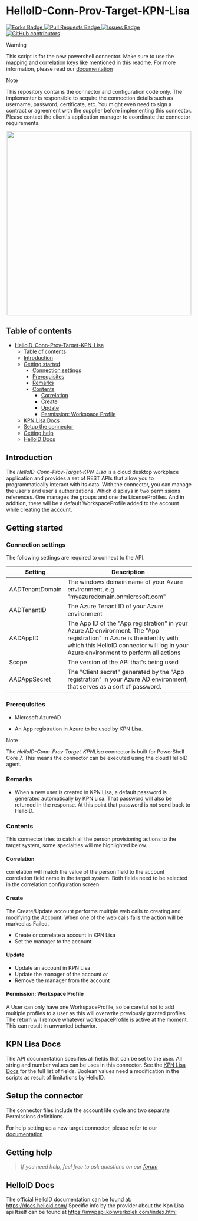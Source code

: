 # HelloID-Conn-Prov-Target-KPN-Lisa

<p>
    <a href="https://github.com/Tools4everBV/HelloID-Conn-Prov-Target-KPN-Lisa/network/members">
        <img src="https://img.shields.io/github/forks/Tools4everBV/HelloID-Conn-Prov-Target-KPN-Lisa" alt="Forks Badge"/>
    </a>
    <a href="https://github.com/Tools4everBV/HelloID-Conn-Prov-Target-KPN-Lisa/pulls">
        <img src="https://img.shields.io/github/issues-pr/Tools4everBV/HelloID-Conn-Prov-Target-KPN-Lisa" alt="Pull Requests Badge"/>
    </a>
    <a href="https://github.com/Tools4everBV/HelloID-Conn-Prov-Target-KPN-Lisa/issues">
        <img src="https://img.shields.io/github/issues/Tools4everBV/HelloID-Conn-Prov-Target-KPN-Lisa" alt="Issues Badge"/>
    </a>
    <a href="https://github.com/Tools4everBV/HelloID-Conn-Prov-Target-KPN-Lisa/graphs/contributors">
        <img alt="GitHub contributors" src="https://img.shields.io/github/contributors/Tools4everBV/HelloID-Conn-Prov-Target-KPN-Lisa?color=2b9348">
    </a>
</p>

> [!WARNING]
> This script is for the new powershell connector. Make sure to use the mapping and correlation keys like mentioned in this readme. For more information, please read our [documentation](https://docs.helloid.com/en/provisioning/target-systems/powershell-v2-target-systems.html)

> [!NOTE]
> This repository contains the connector and configuration code only. The implementer is responsible to acquire the connection details such as username, password, certificate, etc. You might even need to sign a contract or agreement with the supplier before implementing this connector. Please contact the client's application manager to coordinate the connector requirements.

<p align="center">
  <img src="https://www.tools4ever.nl/connector-logos/kpn-logo.png" width="500">
</p>

## Table of contents

- [HelloID-Conn-Prov-Target-KPN-Lisa](#helloid-conn-prov-target-kpn-lisa)
  - [Table of contents](#table-of-contents)
  - [Introduction](#introduction)
  - [Getting started](#getting-started)
    - [Connection settings](#connection-settings)
    - [Prerequisites](#prerequisites)
    - [Remarks](#remarks)
    - [Contents](#contents)
      - [Correlation](#correlation)
      - [Create](#create)
      - [Update](#update)
      - [Permission: Workspace Profile](#permission-workspace-profile)
  - [KPN Lisa Docs](#kpn-lisa-docs)
  - [Setup the connector](#setup-the-connector)
  - [Getting help](#getting-help)
  - [HelloID Docs](#helloid-docs)


## Introduction

The _HelloID-Conn-Prov-Target-KPN-Lisa_ is a cloud desktop workplace application and provides a set of REST APIs that allow you to programmatically interact with its data. With the connector, you can manage the user's and user's authorizations. Which displays in two permissions references. One manages the groups and one the LicenseProfiles. And in addition, there will be a default WorkspaceProfile added to the account while creating the account.

## Getting started

### Connection settings

The following settings are required to connect to the API.

| Setting     | Description |
| ------------ | ----------- |
| AADTenantDomain | The windows domain name of your Azure environment, e.g  "myazuredomain.onmicrosoft.com" |
| AADTenantID | The Azure Tenant ID of your Azure environment |
| AADAppID | The App ID of the "App registration" in your Azure AD environment. The "App registration" in Azure is the identity with which this HelloID connector will log in your Azure environment to perform all actions |
| Scope | The version of the API that's being used |
| AADAppSecret | The "Client secret" generated by the "App registration" in your Azure AD environment, that serves as a sort of password. |

### Prerequisites

- Microsoft AzureAD

- An App registration in Azure to be used by KPN Lisa.

> [!NOTE]
> The _HelloID-Conn-Prov-Target-KPNLisa_ connector is built for PowerShell Core 7. This means the connector can be executed using the cloud HelloID agent.

### Remarks

- When a new user is created in KPN Lisa, a default password is generated automatically by KPN Lisa. That password will also be returned in the response. At this point that password is not send back to HelloID.

### Contents

This connector tries to catch all the person provisioning actions to the target system, some specialties will me highlighted below.

#### Correlation

correlation will match the value of the person field to the account correlation field name in the target system. Both fields need to be selected in the correlation configuration screen.

#### Create

The Create/Update account performs multiple web calls to creating and modifying the Account. When one of the web calls fails the action will be marked as Failed.

  - Create or correlate a account in KPN Lisa
  - Set the manager to the account

#### Update

  - Update an account in KPN Lisa
  - Update the manager of the account _or_
  - Remove the manager from the account

#### Permission: Workspace Profile

A User can only have one WorkspaceProfile, so be careful not to add multiple profiles to a user as this will overwrite previously granted profiles. The return will remove whatever workspaceProfile is active at the moment. This can result in unwanted behavior.

## KPN Lisa Docs

The API documentation specifies all fields that can be set to the user. All string and number values can be uses in this connector. See the [KPN Lisa Docs](https://mwpapi.kpnwerkplek.com/index.html#model-User) for the full list of fields. Boolean values need a modification in the scripts as result of limitations by HelloID.

## Setup the connector

The connector files include the account life cycle and two separate Permissions definitions.

For help setting up a new target connector, please refer to our [documentation](https://docs.helloid.com/hc/en-us/articles/360012388639-How-to-add-a-target-system)

## Getting help

> _If you need help, feel free to ask questions on our [forum](https://forum.helloid.com)_

## HelloID Docs

The official HelloID documentation can be found at: https://docs.helloid.com/
Specific info by the provider about the Kpn Lisa api Itself can be found at  https://mwpapi.kpnwerkplek.com/index.html
